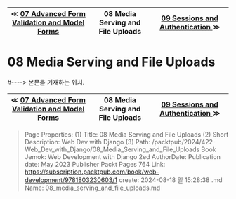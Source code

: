 
| ≪ [ 07 Advanced Form Validation and Model Forms ](/packtpub/2024/422-Web_Dev_with_Django/07_Advanced_Form_Validation_and_Model_Forms) | 08 Media Serving and File Uploads | [ 09 Sessions and Authentication ](/packtpub/2024/422-Web_Dev_with_Django/09_Sessions_and_Authentication) ≫ |
|:----:|:----:|:----:|

# 08 Media Serving and File Uploads
#----> 본문을 기재하는 위치.



| ≪ [ 07 Advanced Form Validation and Model Forms ](/packtpub/2024/422-Web_Dev_with_Django/07_Advanced_Form_Validation_and_Model_Forms) | 08 Media Serving and File Uploads | [ 09 Sessions and Authentication ](/packtpub/2024/422-Web_Dev_with_Django/09_Sessions_and_Authentication) ≫ |
|:----:|:----:|:----:|

> Page Properties:
> (1) Title: 08 Media Serving and File Uploads
> (2) Short Description: Web Dev with Django
> (3) Path: /packtpub/2024/422-Web_Dev_with_Django/08_Media_Serving_and_File_Uploads
> Book Jemok: Web Development with Django 2ed
> AuthorDate: Publication date: May 2023 Publisher Packt Pages 764
> Link: https://subscription.packtpub.com/book/web-development/9781803230603/1
> create: 2024-08-18 일 15:28:38
> .md Name: 08_media_serving_and_file_uploads.md

